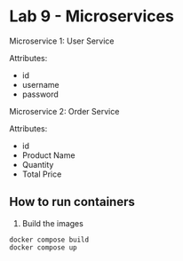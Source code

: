 # Lab 9 - Microservices

Microservice 1: User Service

Attributes:

-   id
-   username
-   password

Microservice 2: Order Service

Attributes:

-   id
-   Product Name
-   Quantity
-   Total Price

## How to run containers

1.  Build the images

```
docker compose build
docker compose up
```
